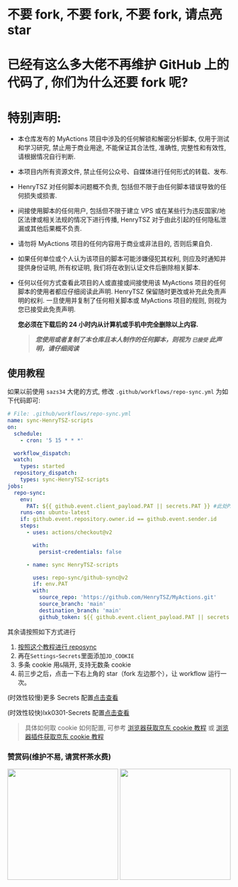 # **不要 fork, 不要 fork, 不要 fork, 请点亮 star**

# **已经有这么多大佬不再维护 GitHub 上的代码了, 你们为什么还要 fork 呢?**

# 特别声明:

- 本仓库发布的 MyActions 项目中涉及的任何解锁和解密分析脚本, 仅用于测试和学习研究, 禁止用于商业用途, 不能保证其合法性, 准确性, 完整性和有效性, 请根据情况自行判断.

- 本项目内所有资源文件, 禁止任何公众号、自媒体进行任何形式的转载、发布.

- HenryTSZ 对任何脚本问题概不负责, 包括但不限于由任何脚本错误导致的任何损失或损害.

- 间接使用脚本的任何用户, 包括但不限于建立 VPS 或在某些行为违反国家/地区法律或相关法规的情况下进行传播, HenryTSZ 对于由此引起的任何隐私泄漏或其他后果概不负责.

- 请勿将 MyActions 项目的任何内容用于商业或非法目的, 否则后果自负.

- 如果任何单位或个人认为该项目的脚本可能涉嫌侵犯其权利, 则应及时通知并提供身份证明, 所有权证明, 我们将在收到认证文件后删除相关脚本.

- 任何以任何方式查看此项目的人或直接或间接使用该 MyActions 项目的任何脚本的使用者都应仔细阅读此声明. HenryTSZ 保留随时更改或补充此免责声明的权利. 一旦使用并复制了任何相关脚本或 MyActions 项目的规则, 则视为您已接受此免责声明.

  **您必须在下载后的 24 小时内从计算机或手机中完全删除以上内容.** </br>

  > **_您使用或者复制了本仓库且本人制作的任何脚本，则视为 `已接受` 此声明，请仔细阅读_**

## 使用教程

如果以前使用 `sazs34` 大佬的方式, 修改 `.github/workflows/repo-sync.yml` 为如下代码即可:

```yml
# File: .github/workflows/repo-sync.yml
name: sync-HenryTSZ-scripts
on:
  schedule:
    - cron: '5 15 * * *'

  workflow_dispatch:
  watch:
    types: started
  repository_dispatch:
    types: sync-HenryTSZ-scripts
jobs:
  repo-sync:
    env:
      PAT: ${{ github.event.client_payload.PAT || secrets.PAT }} #此处PAT需要申请，教程详见：https://www.jianshu.com/p/bb82b3ad1d11
    runs-on: ubuntu-latest
    if: github.event.repository.owner.id == github.event.sender.id
    steps:
      - uses: actions/checkout@v2

        with:
          persist-credentials: false

      - name: sync HenryTSZ-scripts

        uses: repo-sync/github-sync@v2
        if: env.PAT
        with:
          source_repo: 'https://github.com/HenryTSZ/MyActions.git'
          source_branch: 'main'
          destination_branch: 'main'
          github_token: ${{ github.event.client_payload.PAT || secrets.PAT }}
```

其余请按照如下方式进行

1. [按照这个教程进行 reposync](backup/reposync.md)
2. 再在`Settings`-`Secrets`里面添加`JD_COOKIE`
3. 多条 cookie 用`&`隔开, 支持无数条 cookie
4. 前三步之后，点击一下右上角的 star（fork 左边那个），让 workflow 运行一次。

(时效性较慢)更多 Secrets 配置[点击查看](backup/secrets.md)

(时效性较快)lxk0301-Secrets 配置[点击查看](https://gitee.com/lxk0301/jd_scripts/blob/master/githubAction.md)

> 具体如何取 cookie 如何配置, 可参考 [浏览器获取京东 cookie 教程](https://gitee.com/lxk0301/jd_scripts/blob/master/backUp/GetJdCookie.md) 或 [浏览器插件获取京东 cookie 教程](https://gitee.com/lxk0301/jd_scripts/blob/master/backUp/GetJdCookie2.md)

### 赞赏码(维护不易, 请赏杯茶水费)

<div align=center>
<img width="250" height="250" src="//gitee.com/henrytsz/jd_scripts/raw/master/icon/thanks-vx.JPG"/>
<img width="250" height="250" src="https://gitee.com/henrytsz/jd_scripts/raw/master/icon/thanks-zfb.JPG"/>
</div>
